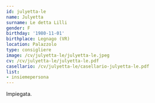 ```yaml
---
id: julyetta-le
name: Julyetta
surname: Le detta Lilli
gender: F
birthday: '1980-11-01'
birthplace: Legnago (VR)
location: Palazzolo
type: consigliere
image: /cv/julyetta-le/julyetta-le.jpeg
cv: /cv/julyetta-le/julyetta-le.pdf
casellario: /cv/julyetta-le/casellario-julyetta-le.pdf
list:
- insiemepersona
---
```


Impiegata.